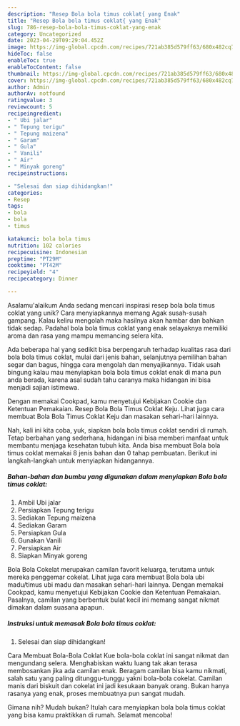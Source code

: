 ```yaml
---
description: "Resep Bola bola timus coklat{ yang Enak"
title: "Resep Bola bola timus coklat{ yang Enak"
slug: 786-resep-bola-bola-timus-coklat-yang-enak
category: Uncategorized
date: 2023-04-29T09:29:04.452Z
image: https://img-global.cpcdn.com/recipes/721ab385d579ff63/680x482cq70/bola-bola-timus-coklat-foto-resep-utama.jpg
hideToc: false
enableToc: true
enableTocContent: false
thumbnail: https://img-global.cpcdn.com/recipes/721ab385d579ff63/680x482cq70/bola-bola-timus-coklat-foto-resep-utama.jpg
cover: https://img-global.cpcdn.com/recipes/721ab385d579ff63/680x482cq70/bola-bola-timus-coklat-foto-resep-utama.jpg
author: Admin
authorAv: notfound
ratingvalue: 3
reviewcount: 5
recipeingredient:
- " Ubi jalar"
- " Tepung terigu"
- " Tepung maizena"
- " Garam"
- " Gula"
- " Vanili"
- " Air"
- " Minyak goreng"
recipeinstructions:

- "Selesai dan siap dihidangkan!"
categories:
- Resep
tags:
- bola
- bola
- timus

katakunci: bola bola timus 
nutrition: 102 calories
recipecuisine: Indonesian
preptime: "PT29M"
cooktime: "PT42M"
recipeyield: "4"
recipecategory: Dinner

---
```



Asalamu'alaikum Anda sedang mencari inspirasi resep bola bola timus coklat yang unik? Cara menyiapkannya memang Agak susah-susah gampang. Kalau keliru mengolah maka hasilnya akan hambar dan bahkan tidak sedap. Padahal bola bola timus coklat yang enak selayaknya memiliki aroma dan rasa yang mampu memancing selera kita.


Ada beberapa hal yang sedikit bisa berpengaruh terhadap kualitas rasa dari bola bola timus coklat, mulai dari jenis bahan, selanjutnya pemilihan bahan segar dan bagus, hingga cara mengolah dan menyajikannya. Tidak usah bingung kalau mau menyiapkan bola bola timus coklat enak di mana pun anda berada, karena asal sudah tahu caranya maka hidangan ini bisa menjadi sajian istimewa.

Dengan memakai Cookpad, kamu menyetujui Kebijakan Cookie dan Ketentuan Pemakaian. Resep Bola Bola Timus Coklat Keju. Lihat juga cara membuat Bola Bola Timus Coklat Keju dan masakan sehari-hari lainnya.


Nah, kali ini kita coba, yuk, siapkan bola bola timus coklat sendiri di rumah. Tetap berbahan yang sederhana, hidangan ini bisa memberi manfaat untuk membantu menjaga kesehatan tubuh kita. Anda bisa membuat Bola bola timus coklat memakai 8 jenis bahan dan 0 tahap pembuatan. Berikut ini langkah-langkah untuk menyiapkan hidangannya.

<!--inarticleads1-->

##### Bahan-bahan dan bumbu yang digunakan dalam menyiapkan Bola bola timus coklat:

1. Ambil  Ubi jalar
1. Persiapkan  Tepung terigu
1. Sediakan  Tepung maizena
1. Sediakan  Garam
1. Persiapkan  Gula
1. Gunakan  Vanili
1. Persiapkan  Air
1. Siapkan  Minyak goreng


Bola Bola Cokelat merupakan camilan favorit keluarga, terutama untuk mereka penggemar cokelat. Lihat juga cara membuat Bola bola ubi madu/timus ubi madu dan masakan sehari-hari lainnya. Dengan memakai Cookpad, kamu menyetujui Kebijakan Cookie dan Ketentuan Pemakaian. Pasalnya, camilan yang berbentuk bulat kecil ini memang sangat nikmat dimakan dalam suasana apapun. 

<!--inarticleads2-->

##### Instruksi untuk memasak Bola bola timus coklat:


1. Selesai dan siap dihidangkan!

Cara Membuat Bola-Bola Coklat Kue bola-bola coklat ini sangat nikmat dan mengundang selera. Menghabiskan waktu luang tak akan terasa membosankan jika ada camilan enak. Beragam camilan bisa kamu nikmati, salah satu yang paling ditunggu-tunggu yakni bola-bola cokelat. Camilan manis dari biskuit dan cokelat ini jadi kesukaan banyak orang. Bukan hanya rasanya yang enak, proses membuatnya pun sangat mudah. 

Gimana nih? Mudah bukan? Itulah cara menyiapkan bola bola timus coklat yang bisa kamu praktikkan di rumah. Selamat mencoba!
